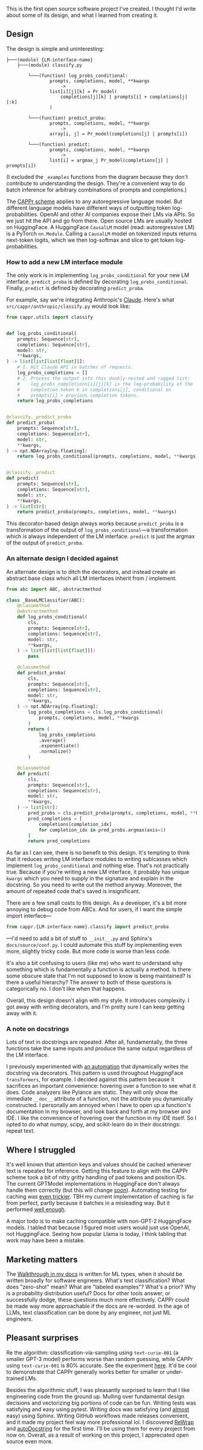 This is the first open source software project I've created. I thought I'd write about
some of its design, and what I learned from creating it.


## Design

The design is simple and uninteresting:

```
├───(module) {LM-interface-name}
    ├───(module) classify.py

        └───(function) log_probs_conditional:
                prompts, completions, model, **kwargs
                    ->
                list[i][j][k] = Pr_model(
                    completions[j][k] | prompts[i] + completions[j][:k]
                )
        
        └───(function) predict_proba:
                prompts, completions, model, **kwargs
                    ->
                array[i, j] = Pr_model(completions[j] | prompts[i])

        └───(function) predict:
                prompts, completions, model, **kwargs
                    ->
                list[i] = argmax_j Pr_model(completions[j] | prompts[i])
```

(I excluded the `_examples` functions from the diagram because they don't contribute to
understanding the design. They're a convenient way to do batch inference for arbitrary
combinations of prompts and completions.)

The [CAPPr
scheme](https://stats.stackexchange.com/questions/601159/should-a-language-model-like-gpt-3-be-directly-used-to-perform-classification)
applies to any autoregressive language model. But different language models have
different ways of outputting token log-probabilities. OpenAI and other AI companies
expose their LMs via APIs. So we just hit the API and go from there. Open source LMs are
usually hosted on HuggingFace. A HuggingFace `CausalLM` model (read: autoregressive LM)
is a PyTorch `nn.Module`. Calling a `CausalLM` model on tokenized inputs returns
next-token logits, which we then log-softmax and slice to get token log-probabilities.


### How to add a new LM interface module

The only work is in implementing `log_probs_conditional` for your new LM interface.
`predict_proba` is defined by decorating `log_probs_conditional`. Finally, `predict` is
defined by decorating `predict_proba`.

For example, say we're integrating Anthropic's
[Claude](https://www.anthropic.com/index/introducing-claude). Here's what
`src/cappr/anthropic/classify.py` would look like: 


```python
from cappr.utils import classify


def log_probs_conditional(
    prompts: Sequence[str],
    completions: Sequence[str],
    model: str,
    **kwargs,
) -> list[list[list[float]]]:
    # 1. Hit Claude API in batches of requests.
    log_probs_completions = []
    # 2. Process the output into this doubly-nested and ragged list:
    #    log_probs_completions[i][j][k] is the log-probability of the
    #    completion token k in completions[j], conditional on
    #    prompts[i] + previous completion tokens.
    return log_probs_completions


@classify._predict_proba
def predict_proba(
    prompts: Sequence[str],
    completions: Sequence[str],
    model: str,
    **kwargs,
) -> npt.NDArray[np.floating]:
    return log_probs_conditional(prompts, completions, model, **kwargs)


@classify._predict
def predict(
    prompts: Sequence[str],
    completions: Sequence[str],
    model: str,
    **kwargs,
) -> list[str]:
    return predict_proba(prompts, completions, model, **kwargs)
```

This decorator-based design always works because `predict_proba` is a transformation of
the output of `log_probs_conditional`—a transformation which is always independent of
the LM interface. `predict` is just the argmax of the output of `predict_proba`.


### An alternate design I decided against

An alternate design is to ditch the decorators, and instead create an abstract base
class which all LM interfaces inherit from / implement.

```python
from abc import ABC, abstractmethod

class _BaseLMClassifier(ABC):
    @classmethod
    @abstractmethod
    def log_probs_conditional(
        cls,
        prompts: Sequence[str],
        completions: Sequence[str],
        model: str,
        **kwargs,
    ) -> list[list[list[float]]]:
        pass

    @classmethod
    def predict_proba(
        cls,
        prompts: Sequence[str],
        completions: Sequence[str],
        model: str,
        **kwargs,
    ) -> npt.NDArray[np.floating]:
        log_probs_completions = cls.log_probs_conditional(
            prompts, completions, model, **kwargs
        )
        return (
            log_probs_completions
            .average()
            .exponentiate()
            .normalize()
        )

    @classmethod
    def predict(
        cls,
        prompts: Sequence[str],
        completions: Sequence[str],
        model: str,
        **kwargs,
    ) -> list[str]:
        pred_probs = cls.predict_proba(prompts, completions, model, **kwargs)
        pred_completions = [
            completions[completion_idx]
            for completion_idx in pred_probs.argmax(axis=1)
        ]
        return pred_completions
```

As far as I can see, there is no benefit to this design. It's tempting to think that it
reduces writing LM interface modules to writing sublcasses which implement
`log_probs_conditional` and nothing else. That's not practically true. Because if you're
writing a new LM interface, it probably has unique `kwargs` which you need to supply in
the signature and explain in the docstring. So you need to write out the method anyway.
Moreover, the amount of repeated code that's saved is insignificant.

There are a few small costs to this design. As a developer, it's a bit more annoying to
debug code from ABCs. And for users, if I want the simple import interface—

```python
from cappr.{LM-interface-name}.classify import predict_proba
```

—I'd need to add a bit of stuff to `__init__.py` and Sphinx's `docs/source/conf.py`. I
could automate this stuff by implementing even more, slightly tricky code. But more code
is worse than less code.

It's also a bit confusing to users (like me) who want to understand why something which
is fundamentally a function is actually a method. Is there some obscure state that I'm
not supposed to know is being maintained? Is there a useful hierarchy? The answer to
both of these questions is categorically no. I don't like when that happens.

Overall, this design doesn't align with my style. It introduces complexity. I got away
with writing decorators, and I'm pretty sure I can keep getting away with it.


### A note on docstrings

Lots of text in docstrings are repeated. After all, fundamentally, the three functions
take the same inputs and produce the same output regardless of the LM interface.

I previously experimented with [an
automation](https://github.com/kddubey/dumpy/tree/main/wrap) that dynamically writes the
docstring via decorators. This pattern is used throughout HuggingFace `transformers`,
for example. I decided against this pattern because it sacrifices an important
convenience: hovering over a function to see what it does. Code analyzers like Pylance
are static. They will only show the immediate `__doc__` attribute of a function, not the
attribute you dynamically constructed. I personally am annoyed when I have to open up a
function's documentation in my browser, and look back and forth at my browser and IDE. I
like the convenience of hovering over the function in my IDE itself. So I opted to do
what numpy, scipy, and scikit-learn do in their docstrings: repeat text.


## Where I struggled

It's well known that attention keys and values should be cached whenever text is
repeated for inference. Getting this feature to align with the CAPPr scheme took a bit
of nitty gritty handling of pad tokens and position IDs. The current GPTModel
implementations in HuggingFace don't always handle them correctly (but this will change
[soon](https://github.com/huggingface/transformers/issues/18104#issuecomment-1465629955)).
Automating testing for caching was [even
trickier](https://github.com/kddubey/cappr/blob/1ed88ad3672686476965b2738563890178f4c4d4/tests/huggingface/test_huggingface_classify.py#L115-L146).
TBH my current implementation of caching is far from perfect, partly because it batches
in a misleading way. But it performed [well
enough](https://cappr.readthedocs.io/en/latest/6_computational_performance.html).

A major todo is to make caching compatible with non-GPT-2 HuggingFace models. I tabled
that because I figured most users would just use OpenAI, not HuggingFace. Seeing how
popular Llama is today, I think tabling that work may have been a mistake.


## Marketing matters

The [Walkthrough in my docs](https://cappr.readthedocs.io/en/latest/walkthrough.html) is
written for ML types, when it should be written broadly for software engineers. What's
text classification? What does "zero-shot" mean? What are "labeled examples"? What's a
prior? Why is a probability distribution useful? Docs for other tools answer, or
successfully dodge, these questions much more effectively. CAPPr could be made way more
approachable if the docs are re-worded. In the age of LLMs, text classification can be
done by any engineer, not just ML engineers.


## Pleasant surprises

Re the algorithm: classification-via-sampling using `text-curie-001` (a smaller GPT-3
model) performs worse than random guessing, while CAPPr using `text-curie-001` is 80%
accurate. See the experiment
[here](https://github.com/kddubey/cappr/blob/main/demos/superglue/copa.ipynb). It'd be
cool to demonstrate that CAPPr generally works better for smaller or under-trained LMs.

Besides the algorithmic stuff, I was pleasantly surprised to learn that I like
engineering code from the ground up. Mulling over fundamental design decisions and
vectorizing big portions of code can be fun. Writing tests was satisfying and easy using
pytest. Writing docs was satisfying (and
[almost](https://github.com/kddubey/dumpy/tree/main/sphinx_setup) easy) using Sphinx.
Writing GitHub workflows made releases convenient, and it made my project feel way more
professional lol. I discovered [ReWrap](https://stkb.github.io/Rewrap/) and
[autoDocstring](https://marketplace.visualstudio.com/items?itemName=njpwerner.autodocstring)
for the first time. I'll be using them for every project from now on. Overall, as a
result of working on this project, I appreciated open source even more.
